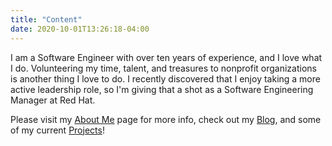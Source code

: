 ```yaml
---
title: "Content"
date: 2020-10-01T13:26:18-04:00
---
```


I am a Software Engineer with over ten years of experience, and I love what I do. Volunteering my time, talent, and treasures to nonprofit organizations is another thing I love to do. I recently discovered that I enjoy taking a more active leadership role, so I'm giving that a shot as a Software Engineering Manager at Red Hat.

Please visit my [About Me](/about) page for more info, check out my [Blog](/blog), and some of my current [Projects](/projects)!

